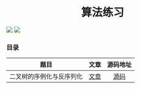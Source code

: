 <h1 align="center">算法练习</h1>

<img src="https://img.shields.io/badge/language-GoLang-green" /> <img src="https://img.shields.io/badge/language-Java-green">



### 目录

|           题目           |                        文章                        |                           源码地址                           |
| :----------------------: | :------------------------------------------------: | :----------------------------------------------------------: |
| 二叉树的序例化与反序列化 | [文章](https://juejin.cn/post/6979862436492869662) | [源码](https://github.com/can888-gc/algorithmstudy/tree/main/xuliehuaerchashu) |

